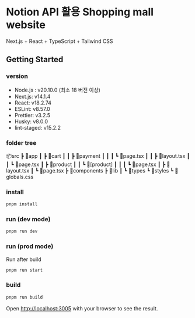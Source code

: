 # Notion API 활용 Shopping mall website

Next.js + React + TypeScript + Tailwind CSS

## Getting Started

### version

- Node.js : v20.10.0 (최소 18 버전 이상)
- Next.js: v14.1.4
- React: v18.2.74
- ESLint: v8.57.0
- Prettier: v3.2.5
- Husky: v8.0.0
- lint-staged: v15.2.2

### folder tree

📦src
┣ 📂app
┃ ┣ 📂cart
┃ ┃ ┣ 📂payment
┃ ┃ ┃ ┗ 📜page.tsx
┃ ┃ ┣ 📜layout.tsx
┃ ┃ ┗ 📜page.tsx
┃ ┣ 📂product
┃ ┃ ┗ 📂[product]
┃ ┃ ┃ ┗ 📜page.tsx
┃ ┣ 📜layout.tsx
┃ ┗ 📜page.tsx
┣ 📂components
┣ 📂lib
┃ ┗ 📂types
┗ 📂styles
┗ 📜globals.css

### install

```bash
pnpm install
```

### run (dev mode)

```bash
pnpm run dev
```

### run (prod mode)

Run after build

```bash
pnpm run start
```

### build

```bash
pnpm run build
```

Open [http://localhost:3005](http://localhost:3005) with your browser to see the result.
